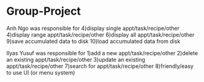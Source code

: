 # Group-Project

Anh Ngo was responsible for
4)display single appt/task/recipe/other
4)display range appt/task/recipe/other
6)display all appt/task/recipe/other
9)save accumulated data to disk
10)load accumulated data from disk

Ilyas Yusuf was responsible for
1)add a new appt/task/recipe/other
2)delete an existing appt/task/recipe/other
3)update an existing appt/task/recipe/other
7)search for appt/task/recipe/other
8)friendly/easy to use UI (or menu system)
